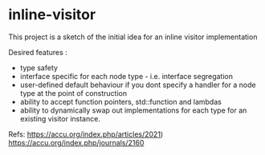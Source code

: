 # inline-visitor

This project is a sketch of the initial idea for an inline visitor implementation

Desired features :

* type safety
* interface specific for each node type - i.e. interface segregation 
* user-defined default behaviour if you dont specify a handler for a node type at the point of construction
* ability to accept function pointers, std::function and lambdas
* ability to dynamically swap out implementations for each type for an existing visitor instance.

Refs:
https://accu.org/index.php/articles/2021)
https://accu.org/index.php/journals/2160
